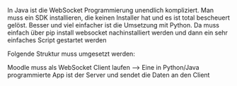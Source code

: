 In Java ist die WebSocket Programmierung unendlich kompliziert. Man muss ein SDK installieren, die keinen Installer hat und es ist total bescheuert gelöst. 
Besser und viel einfacher ist die Umsetzung mit Python. Da muss einfach über pip install websocket nachinstalliert werden und dann ein sehr einfaches Script gestartet werden

Folgende Struktur muss umgesetzt werden:

Moodle muss als WebSocket Client laufen --> Eine in Python/Java programmierte App ist der Server und sendet die Daten an den Client
